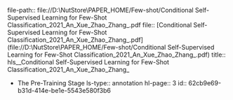 file-path:: file://D:\NutStore\PAPER_HOME/Few-shot/Conditional Self-Supervised Learning for Few-Shot Classification_2021_An_Xue_Zhao_Zhang_.pdf
file:: [Conditional Self-Supervised Learning for Few-Shot Classification_2021_An_Xue_Zhao_Zhang_.pdf](file://D:\NutStore\PAPER_HOME/Few-shot/Conditional Self-Supervised Learning for Few-Shot Classification_2021_An_Xue_Zhao_Zhang_.pdf)
title:: hls__Conditional Self-Supervised Learning for Few-Shot Classification_2021_An_Xue_Zhao_Zhang_

- The Pre-Training Stage
  ls-type:: annotation
  hl-page:: 3
  id:: 62cb9e69-b31d-414e-be1e-5543e580f3b6